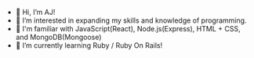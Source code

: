 - 👋  Hi, I’m AJ!
- 👀  I’m interested in expanding my skills and knowledge of programming.
- 📘  I'm familiar with JavaScript(React), Node.js(Express), HTML + CSS, and MongoDB(Mongoose)
- 🌱  I’m currently learning Ruby / Ruby On Rails!

<!---
eygis/eygis is a ✨ special ✨ repository because its `README.md` (this file) appears on your GitHub profile.
You can click the Preview link to take a look at your changes.
--->
